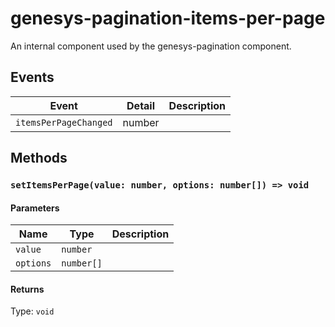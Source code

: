 # genesys-pagination-items-per-page

An internal component used by the genesys-pagination component.

## Events

| Event                 | Detail | Description |
| --------------------- | ------ | ----------- |
| `itemsPerPageChanged` | number |             |

## Methods

### `setItemsPerPage(value: number, options: number[]) => void`

#### Parameters

| Name      | Type       | Description |
| --------- | ---------- | ----------- |
| `value`   | `number`   |             |
| `options` | `number[]` |             |

#### Returns

Type: `void`
